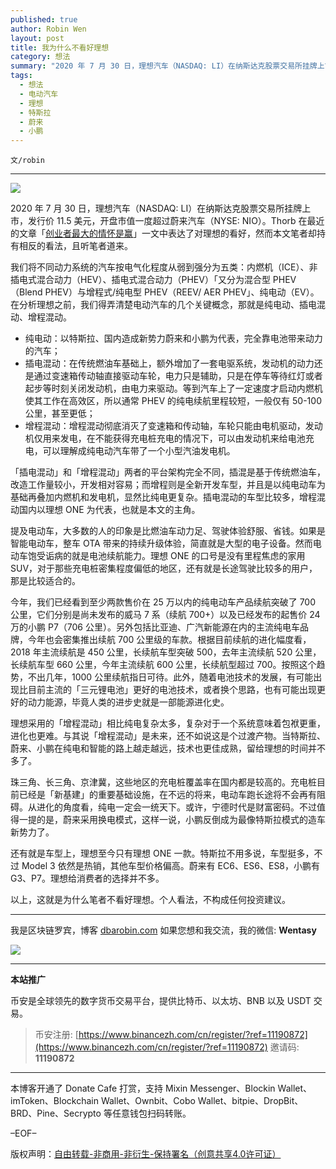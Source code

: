 ```yaml
---
published: true
author: Robin Wen
layout: post
title: 我为什么不看好理想
category: 想法
summary: "2020 年 7 月 30 日，理想汽车（NASDAQ: LI）在纳斯达克股票交易所挂牌上市，发行价 11.5 美元，开盘市值一度超过蔚来汽车（NYSE: NIO）。Thorb 在最近的文章创业者最大的情怀是赢一文中表达了对理想的看好，然而本文笔者却持有相反的看法，且听笔者道来。还有就是车型上，理想至今只有理想 ONE 一款。特斯拉不用多说，车型挺多，不过 Model 3 依然是热销，其他车型价格偏高。蔚来有 EC6、ES6、ES8，小鹏有 G3、P7。理想给消费者的选择并不多。以上，这就是为什么笔者不看好理想。个人看法，不构成任何投资建议。"
tags:
  - 想法
  - 电动汽车
  - 理想
  - 特斯拉
  - 蔚来
  - 小鹏
---
```


`文/robin`

***

![](https://cdn.dbarobin.com/i0prjcx.png)

2020 年 7 月 30 日，理想汽车（NASDAQ: LI）在纳斯达克股票交易所挂牌上市，发行价 11.5 美元，开盘市值一度超过蔚来汽车（NYSE: NIO）。Thorb 在最近的文章「[创业者最大的情怀是赢](https://mp.weixin.qq.com/s/ANdoFHDGAeM0z9DLS9ob5g)」一文中表达了对理想的看好，然而本文笔者却持有相反的看法，且听笔者道来。

我们将不同动力系统的汽车按电气化程度从弱到强分为五类：内燃机（ICE）、非插电式混合动力（HEV）、插电式混合动力（PHEV）「又分为混合型 PHEV（Blend PHEV）与增程式/纯电型 PHEV（REEV/ AER PHEV」、纯电动（EV）。在分析理想之前，我们得弄清楚电动汽车的几个关键概念，那就是纯电动、插电混动、增程混动。

* 纯电动：以特斯拉、国内造成新势力蔚来和小鹏为代表，完全靠电池带来动力的汽车；
* 插电混动：在传统燃油车基础上，额外增加了一套电驱系统，发动机的动力还是通过变速箱传动轴直接驱动车轮，电力只是辅助，只是在停车等待红灯或者起步等时刻关闭发动机，由电力来驱动。等到汽车上了一定速度才启动内燃机使其工作在高效区，所以通常 PHEV 的纯电续航里程较短，一般仅有 50-100 公里，甚至更低；
* 增程混动：增程混动彻底消灭了变速箱和传动轴，车轮只能由电机驱动，发动机仅用来发电，在不能获得充电桩充电的情况下，可以由发动机来给电池充电，可以理解成纯电动汽车带了一个小型汽油发电机。

「插电混动」和「增程混动」两者的平台架构完全不同，插混是基于传统燃油车，改造工作量较小，开发相对容易；而增程则是全新开发车型，并且是以纯电动车为基础再叠加内燃机和发电机，显然比纯电更复杂。插电混动的车型比较多，增程混动国内以理想 ONE 为代表，也就是本文的主角。

提及电动车，大多数的人的印象是比燃油车动力足、驾驶体验舒服、省钱。如果是智能电动车，整车 OTA 带来的持续升级体验，简直就是大型的电子设备。然而电动车饱受诟病的就是电池续航能力。理想 ONE 的口号是没有里程焦虑的家用 SUV，对于那些充电桩密集程度偏低的地区，还有就是长途驾驶比较多的用户，那是比较适合的。

今年，我们已经看到至少两款售价在 25 万以内的纯电动车产品续航突破了 700 公里，它们分别是尚未发布的威马 7 系（续航 700+）以及已经发布的起售价 24 万的小鹏 P7（706 公里）。另外包括比亚迪、广汽新能源在内的主流纯电车品牌，今年也会密集推出续航 700 公里级的车款。根据目前续航的进化幅度看，2018 年主流续航是 450 公里，长续航车型突破 500，去年主流续航 520 公里，长续航车型 660 公里，今年主流续航 600 公里，长续航型超过 700。按照这个趋势，不出几年，1000 公里续航指日可待。此外，随着电池技术的发展，有可能出现比目前主流的「三元锂电池」更好的电池技术，或者换个思路，也有可能出现更好的动力能源，毕竟人类的进步史就是一部能源进化史。

理想采用的「增程混动」相比纯电复杂太多，复杂对于一个系统意味着包袱更重，进化也更难。与其说「增程混动」是未来，还不如说这是个过渡产物。当特斯拉、蔚来、小鹏在纯电和智能的路上越走越远，技术也更佳成熟，留给理想的时间并不多了。

珠三角、长三角、京津冀，这些地区的充电桩覆盖率在国内都是较高的。充电桩目前已经是「新基建」的重要基础设施，在不远的将来，电动车跑长途将不会再有阻碍。从进化的角度看，纯电一定会一统天下。或许，宁德时代是财富密码。不过值得一提的是，蔚来采用换电模式，这样一说，小鹏反倒成为最像特斯拉模式的造车新势力了。

还有就是车型上，理想至今只有理想 ONE 一款。特斯拉不用多说，车型挺多，不过 Model 3 依然是热销，其他车型价格偏高。蔚来有 EC6、ES6、ES8，小鹏有 G3、P7。理想给消费者的选择并不多。

以上，这就是为什么笔者不看好理想。个人看法，不构成任何投资建议。

***

我是区块链罗宾，博客 [dbarobin.com](https://dbarobin.com/)
如果您想和我交流，我的微信: **Wentasy**

![](https://cdn.dbarobin.com/v4yywe2.png)

***

**本站推广**

币安是全球领先的数字货币交易平台，提供比特币、以太坊、BNB 以及 USDT 交易。

> 币安注册: [https://www.binancezh.com/cn/register/?ref=11190872](https://www.binancezh.com/cn/register/?ref=11190872)
> 邀请码: **11190872**

***

本博客开通了 Donate Cafe 打赏，支持 Mixin Messenger、Blockin Wallet、imToken、Blockchain Wallet、Ownbit、Cobo Wallet、bitpie、DropBit、BRD、Pine、Secrypto 等任意钱包扫码转账。

<center>
    <div class="--donate-button"
         data-button-id="f8b9df0d-af9a-460d-8258-d3f435445075"
    ></div>
</center>

–EOF–

版权声明：[自由转载-非商用-非衍生-保持署名（创意共享4.0许可证）](http://creativecommons.org/licenses/by-nc-nd/4.0/deed.zh)